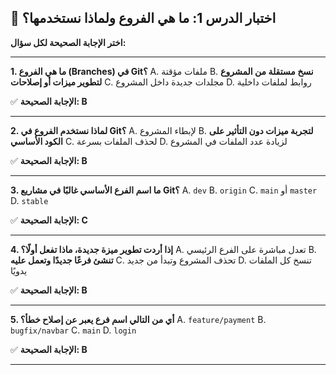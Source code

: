 ## 📝 اختبار الدرس 1: ما هي الفروع ولماذا نستخدمها؟
**اختر الإجابة الصحيحة لكل سؤال:**

---
**1. ما هي الفروع (Branches) في Git؟**
A. ملفات مؤقتة
B. **نسخ مستقلة من المشروع لتطوير ميزات أو إصلاحات**
C. مجلدات جديدة داخل المشروع
D. روابط لملفات داخلية

✅ **الإجابة الصحيحة: B**

---
**2. لماذا نستخدم الفروع في Git؟**
A. لإبطاء المشروع
B. **لتجربة ميزات دون التأثير على الكود الأساسي**
C. لحذف الملفات بسرعة
D. لزيادة عدد الملفات في المشروع

✅ **الإجابة الصحيحة: B**

---
**3. ما اسم الفرع الأساسي غالبًا في مشاريع Git؟**
A. `dev`
B. `origin`
C. `main` أو `master`
D. `stable`

✅ **الإجابة الصحيحة: C**

---
**4. إذا أردت تطوير ميزة جديدة، ماذا تفعل أولًا؟**
A. تعدل مباشرة على الفرع الرئيسي
B. **تنشئ فرعًا جديدًا وتعمل عليه**
C. تحذف المشروع وتبدأ من جديد
D. تنسخ كل الملفات يدويًا

✅ **الإجابة الصحيحة: B**

---
**5. أي من التالي اسم فرع يعبر عن إصلاح خطأ؟**
A. `feature/payment`
B. `bugfix/navbar`
C. `main`
D. `login`

✅ **الإجابة الصحيحة: B**

---